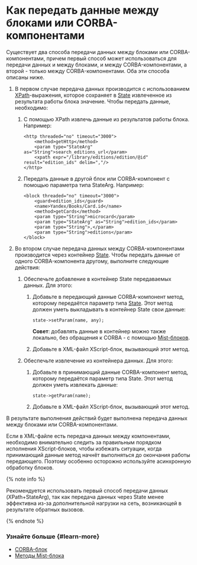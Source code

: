 # Как передать данные между блоками или CORBA-компонентами

Существует два способа передачи данных между блоками или CORBA-компонентами, причем первый способ может использоваться для передачи данных и между блоками, и между CORBA-компонентами, а второй - только между CORBA-компонентами. Оба эти способа описаны ниже.

1. В первом случае передача данных производится с использованием [XPath](../reference/xpath.md)-выражения, которое сохраняет в [State](../concepts/state-ov.md) извлеченное из результата работы блока значение. Чтобы передать данные, необходимо:

	1. С помощью XPath извлечь данные из результатов работы блока. Например:

		```
		<http threaded="no" timeout="3000">
    		<method>getHttp</method>
    		<param type="StateArg" as="String">search_editions_url</param>
    		<xpath expr="/library/editions/edition/@id" result="edition_ids" delim=","/>
		</http>
		```

	1. 	Передать данные в другой блок или CORBA-компонент с помощью параметра типа StateArg. Например:
		```
		<block threaded="no" timeout="3000">
		    <guard>edition_ids</guard>
		    <name>Yandex/Books/Card.id</name>
		    <method>getCards</method>
		    <param type="String">microcard</param>
		    <param type="StateArg" as="String">edition_ids</param>
		    <param type="String">,</param>
		    <param type="String">editions</param>
		</block>
		```
    
1. Во втором случае передача данных между CORBA-компонентами производится через контейнер [State](../concepts/state-ov.md). Чтобы передать данные от одного CORBA-компонента другому, выполните следующие действия:
    
    1. Обеспечьте добавление в контейнер State передаваемых данных. Для этого:
		1. Добавьте в передающий данные CORBA-компонент метод, которому передаётся параметр типа [State](../concepts/parameters-complex-ov.md). Этот метод должен уметь выкладывать в контейнер State свои данные:

			```
			state->setParam(name, any);
			```
		
			**Совет**: добавлять данные в контейнер можно также локально, без обращения к CORBA - с помощью [Mist-блоков](../concepts/block-mist-ov.md).
		1. Добавьте в XML-файл XScript-блок, вызывающий этот метод.

	1. Обеспечьте извлечение из контейнера данных. Для этого:
		1. Добавьте в принимающий данные CORBA-компонент метод, которому передаётся параметр типа State. Этот метод должен уметь извлекать данные:
			```
			state->getParam(name);
			```
		1. Добавьте в XML-файл XScript-блок, вызывающий этот метод.


В результате выполнения действий будет выполнена передача данных между блоками или CORBA-компонентами.

Если в XML-файле есть передача данных между компонентами, необходимо внимательно следить за правильным порядком исполнения XScript-блоков, чтобы избежать ситуации, когда принимающий данные метод начнёт выполняться до окончания работы передающего. Поэтому особенно осторожно используйте асинхронную обработку блоков.

{% note info %}

Рекомендуется использовать первый способ передачи данных (XPath+StateArg), так как передача данных через State менее эффективна из-за дополнительной нагрузки на сеть, возникающей в результате обратных вызовов.

{% endnote %}

### Узнайте больше {#learn-more}
* [CORBA-блок](../concepts/block-corba-ov.md)
* [Методы Mist-блока](../appendices/block-mist-methods.md)